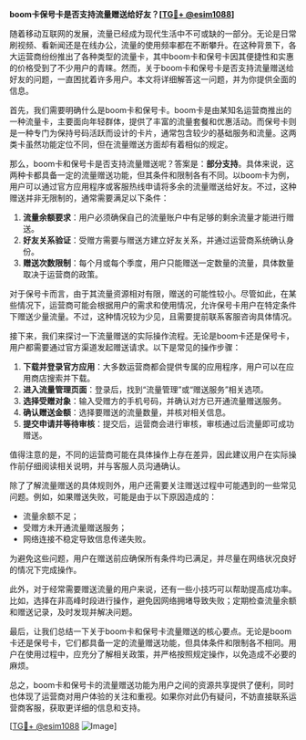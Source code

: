 **boom卡保号卡是否支持流量赠送给好友？[[TG💪+ @esim1088](https://t.me/s/esim1088)]**

随着移动互联网的发展，流量已经成为现代生活中不可或缺的一部分。无论是日常刷视频、看新闻还是在线办公，流量的使用频率都在不断攀升。在这种背景下，各大运营商纷纷推出了各种类型的流量卡，其中boom卡和保号卡因其便捷性和实惠的价格受到了不少用户的青睐。然而，关于boom卡和保号卡是否支持流量赠送给好友的问题，一直困扰着许多用户。本文将详细解答这一问题，并为你提供全面的信息。

首先，我们需要明确什么是boom卡和保号卡。boom卡是由某知名运营商推出的一种流量卡，主要面向年轻群体，提供了丰富的流量套餐和优惠活动。而保号卡则是一种专门为保持号码活跃而设计的卡片，通常包含较少的基础服务和流量。这两类卡虽然功能定位不同，但在流量赠送方面却有着相似的规定。

那么，boom卡和保号卡是否支持流量赠送呢？答案是：**部分支持**。具体来说，这两种卡都具备一定的流量赠送功能，但其条件和限制各有不同。以boom卡为例，用户可以通过官方应用程序或客服热线申请将多余的流量赠送给好友。不过，这种赠送并非无限制的，通常需要满足以下条件：

1. **流量余额要求**：用户必须确保自己的流量账户中有足够的剩余流量才能进行赠送。
2. **好友关系验证**：受赠方需要与赠送方建立好友关系，并通过运营商系统确认身份。
3. **赠送次数限制**：每个月或每个季度，用户只能赠送一定数量的流量，具体数量取决于运营商的政策。

对于保号卡而言，由于其流量资源相对有限，赠送的可能性较小。尽管如此，在某些情况下，运营商可能会根据用户的需求和使用情况，允许保号卡用户在特定条件下赠送少量流量。不过，这种情况较为少见，且需要提前联系客服咨询具体情况。

接下来，我们来探讨一下流量赠送的实际操作流程。无论是boom卡还是保号卡，用户都需要通过官方渠道发起赠送请求。以下是常见的操作步骤：

1. **下载并登录官方应用**：大多数运营商都会提供专属的应用程序，用户可以在应用商店搜索并下载。
2. **进入流量管理页面**：登录后，找到“流量管理”或“赠送服务”相关选项。
3. **选择受赠对象**：输入受赠方的手机号码，并确认对方已开通流量赠送服务。
4. **确认赠送金额**：选择要赠送的流量数量，并核对相关信息。
5. **提交申请并等待审核**：提交后，运营商会进行审核，审核通过后流量即可成功赠送。

值得注意的是，不同的运营商可能在具体操作上存在差异，因此建议用户在实际操作前仔细阅读相关说明，并与客服人员沟通确认。

除了了解流量赠送的具体规则外，用户还需要关注赠送过程中可能遇到的一些常见问题。例如，如果赠送失败，可能是由于以下原因造成的：

- 流量余额不足；
- 受赠方未开通流量赠送服务；
- 网络连接不稳定导致信息传递失败。

为避免这些问题，用户在赠送前应确保所有条件均已满足，并尽量在网络状况良好的情况下完成操作。

此外，对于经常需要赠送流量的用户来说，还有一些小技巧可以帮助提高成功率。比如，选择在非高峰时段进行操作，避免因网络拥堵导致失败；定期检查流量余额和赠送记录，及时发现并解决问题。

最后，让我们总结一下关于boom卡和保号卡流量赠送的核心要点。无论是boom卡还是保号卡，它们都具备一定的流量赠送功能，但具体条件和限制各不相同。用户在使用过程中，应充分了解相关政策，并严格按照规定操作，以免造成不必要的麻烦。

总之，boom卡和保号卡的流量赠送功能为用户之间的资源共享提供了便利，同时也体现了运营商对用户体验的关注和重视。如果你对此仍有疑问，不妨直接联系运营商客服，获取更详细的信息和支持。

[[TG💪+ @esim1088](https://t.me/s/esim1088) ![Image](https://i.postimg.cc/4NQfJmqS/Snipaste-2025-05-13-00-14-12.png)]